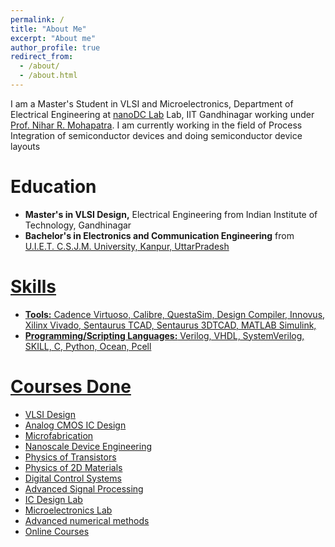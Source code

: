 ```yaml
---
permalink: /
title: "About Me"
excerpt: "About me"
author_profile: true
redirect_from: 
  - /about/
  - /about.html
---
```


I am a Master's Student in VLSI and Microelectronics, Department of Electrical Engineering at <a href='http://sites.iitgn.ac.in/labs/nanodc/index.php'> nanoDC Lab</a> Lab, IIT Gandhinagar working under <a href='https://iitgn.ac.in/faculty/ee/fac-nihar'>Prof. Nihar R. Mohapatra</a>. I am currently working in the field of Process Integration of semiconductor devices and doing semiconductor device layouts

Education
======
* **Master's in VLSI Design,** Electrical Engineering from Indian Institute of Technology, Gandhinagar
* **Bachelor's in Electronics and Communication Engineering** from <a href='http://www.uietkanpur.com/'> U.I.E.T. C.S.J.M. University, Kanpur, UttarPradesh 

Skills
======
* **Tools:** Cadence Virtuoso, Calibre, QuestaSim, Design Compiler, Innovus, Xilinx Vivado, Sentaurus TCAD, Sentaurus 3DTCAD, MATLAB Simulink, 
* **Programming/Scripting Languages:** Verilog, VHDL, SystemVerilog, SKILL, C, Python, Ocean, Pcell

Courses Done
======
* VLSI Design
* Analog CMOS IC Design
* Microfabrication
* Nanoscale Device Engineering
* Physics of Transistors
* Physics of 2D Materials
* Digital Control Systems
* Advanced Signal Processing
* IC Design Lab
* Microelectronics Lab
* Advanced numerical methods
* Online Courses<a href= 'https://nanohub.org/members/287190/courses'> 
